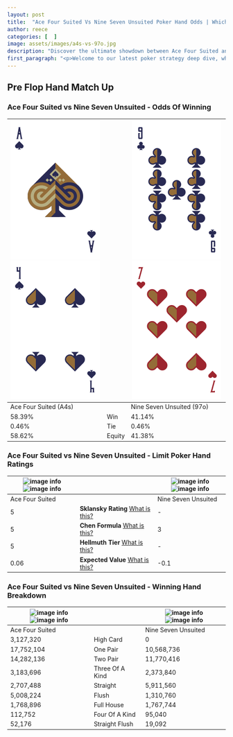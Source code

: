 ```yaml
---
layout: post
title:  "Ace Four Suited Vs Nine Seven Unsuited Poker Hand Odds | Which Is The Better Hand In Poker? A Complete Guide"
author: reece
categories: [  ]
image: assets/images/a4s-vs-97o.jpg
description: "Discover the ultimate showdown between Ace Four Suited and Nine Seven Unsuited in poker! Uncover the odds, strategies, and scenarios where one hand triumphs over the other. Get ready to up your poker game with this thrilling analysis."
first_paragraph: "<p>Welcome to our latest poker strategy deep dive, where we're pitting two distinct hands against each other in a high-stakes showdown: Ace Four Suited vs Nine Seven Unsuited.</p><p>In the dynamic world of poker, every decision counts, and knowing which hand holds the upper hand is key to your success at the table.</p><p>In this article, we'll dissect these two hands, explore the scenarios where one dominates the other, and equip you with the knowledge to make strategic choices that can tip the odds in your favor.</p><p>Get ready to unravel the intriguing dynamics of these poker hands and elevate your game to new heights.</p>"
---
```




[comment]: # (sp0)

## Pre Flop Hand Match Up

<div class="table hand-ratings" markdown="1"> 



### Ace Four Suited vs Nine Seven Unsuited - Odds Of Winning


    
| ![image info](assets/images/hand1/a.png) ![image info](assets/images/hand1/4.png) |  | ![image info](assets/images/hand2/9.png) ![image info](assets/images/hand2/7o.png) |
| -------- | -------- | -------- |
| Ace Four Suited (A4s) |  | Nine Seven Unsuited (97o) |
| 58.39% | Win | 41.14% |
| 0.46% | Tie | 0.46% |
| 58.62% | Equity | 41.38% |




[comment]: # (sp1)



### Ace Four Suited vs Nine Seven Unsuited - Limit Poker Hand Ratings


    
| ![image info](https://www.riverpairs.com/assets/images/hand1/a.png) ![image info](https://www.riverpairs.com/assets/images/hand1/4.png) |  | ![image info](https://www.riverpairs.com/assets/images/hand2/9.png) ![image info](https://www.riverpairs.com/assets/images/hand2/7o.png) |
| -------- | -------- | -------- |
| Ace Four Suited |  | Nine Seven Unsuited |
| 5 | **Sklansky Rating** [What is this?](/sklansky-rating-explained) | - |
| 5 | **Chen Formula** [What is this?](/chen-formula-explained) | 3 |
| 5 | **Hellmuth Tier** [What is this?](/Hellmuth-tier-explained) | - |
| 0.06 | **Expected Value** [What is this?](/expected-value-explained) | -0.1 |




[comment]: # (sp2)



### Ace Four Suited vs Nine Seven Unsuited - Winning Hand Breakdown


    
| ![image info](https://www.riverpairs.com/assets/images/hand1/a.png) ![image info](https://www.riverpairs.com/assets/images/hand1/4.png) |  | ![image info](https://www.riverpairs.com/assets/images/hand2/9.png) ![image info](https://www.riverpairs.com/assets/images/hand2/7o.png) |
| -------- | -------- | -------- |
| Ace Four Suited |  | Nine Seven Unsuited |
| 3,127,320 | High Card | 0 |
| 17,752,104 | One Pair | 10,568,736 |
| 14,282,136 | Two Pair | 11,770,416 |
| 3,183,696 | Three Of A Kind | 2,373,840 |
| 2,707,488 | Straight | 5,911,560 |
| 5,008,224 | Flush | 1,310,760 |
| 1,768,896 | Full House | 1,767,744 |
| 112,752 | Four Of A Kind | 95,040 |
| 52,176 | Straight Flush | 19,092 |




[comment]: # (sp3)



</div>

[comment]: # (sp4)



[comment]: # (sp5)


